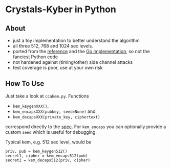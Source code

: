# Crystals-Kyber in Python

## About

- just a toy implementation to better understand the algorithm
- all three 512, 768 and 1024 sec levels. 
- ported from the [reference](https://github.com/pq-crystals/kyber) and the [Go Implementation](https://github.com/kudelskisecurity/crystals-go), so not the fanciest Python code
- not hardened against (timing/other) side channel attacks
- test coverage is poor, use at your own risk

## How To Use

Just take a look at `ccakem.py`. Functions 

- `kem_keygenXXX()`, 
- `kem_encapsXXX(pubkey, seed=None)` and 
- `kem_decapsXXX(private_key, ciphertext)` 

correspond directly to the [spec](https://pq-crystals.org/). For `kem_encaps` you can optionally provide a custom `seed` which is useful for debugging.

Typical kem, e.g. 512 sec level, would be

````
priv, pub = kem_keygen512()
secret1, cipher = kem_encaps512(pub)
secret2 = kem_decaps512(priv, cipher)
````
